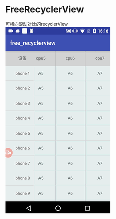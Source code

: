 # FreeRecyclerView
可横向滚动对比的recyclerView
![image](https://github.com/1325679717/FreeRecyclerView/blob/dev/gif/free.gif)
